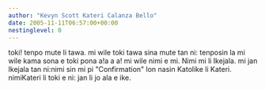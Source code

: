 ```yaml
---
author: "Kevyn Scott Kateri Calanza Bello"
date: 2005-11-11T06:57:00+00:00
nestinglevel: 0
---
```

toki! tenpo mute li tawa. mi wile toki tawa sina mute tan ni: tenposin la mi wile kama sona e toki pona a!a a a! mi wile nimi e mi. Nimi mi li Ikejala. mi jan Ikejala tan ni:nimi sin mi pi "Confirmation" lon nasin Katolike li Kateri. nimiKateri li toki e ni: jan li jo ala e ike.